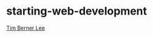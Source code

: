 # starting-web-development
[Tim Berner Lee](https://diogomamartins.github.io/starting-web-development/)
